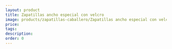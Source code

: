 ```yaml
---
layout: product
title: Zapatillas ancho especial con velcro
image: products/zapatillas-caballero/Zapatillas ancho especial con velcro. Especial verano_24€
price: 
tags: 
description: 
order: 0
---
```

